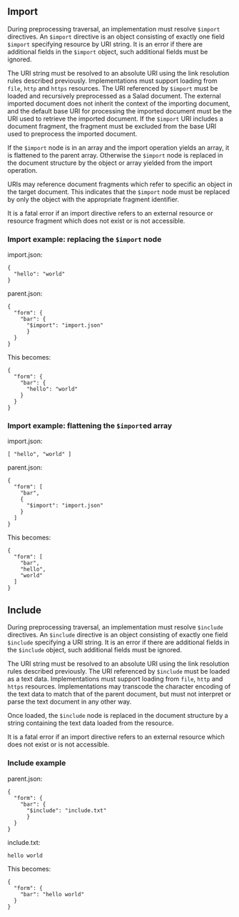 ## Import

During preprocessing traversal, an implementation must resolve `$import`
directives.  An `$import` directive is an object consisting of exactly one
field `$import` specifying resource by URI string.  It is an error if there
are additional fields in the `$import` object, such additional fields must
be ignored.

The URI string must be resolved to an absolute URI using the link
resolution rules described previously.  Implementations must support
loading from `file`, `http` and `https` resources.  The URI referenced by
`$import` must be loaded and recursively preprocessed as a Salad document.
The external imported document does not inherit the context of the
importing document, and the default base URI for processing the imported
document must be the URI used to retrieve the imported document.  If the
`$import` URI includes a document fragment, the fragment must be excluded
from the base URI used to preprocess the imported document.

If the `$import` node is in an array and the import operation yields an array,
it is flattened to the parent array. Otherwise the `$import` node is replaced
in the document structure by the object or array yielded from the import operation.

URIs may reference document fragments which refer to specific an object in
the target document.  This indicates that the `$import` node must be
replaced by only the object with the appropriate fragment identifier.

It is a fatal error if an import directive refers to an external resource
or resource fragment which does not exist or is not accessible.

### Import example: replacing the `$import` node

import.json:
```
{
  "hello": "world"
}

```

parent.json:
```
{
  "form": {
    "bar": {
      "$import": "import.json"
      }
  }
}

```

This becomes:

```
{
  "form": {
    "bar": {
      "hello": "world"
    }
  }
}
```

### Import example: flattening the `$import`ed array

import.json:
```
[ "hello", "world" ]
```

parent.json:
```
{
  "form": [
    "bar",
    {
      "$import": "import.json"
    }
  ]
}

```

This becomes:

```
{
  "form": [
    "bar",
    "hello",
    "world"
  ]
}
```

## Include

During preprocessing traversal, an implementation must resolve `$include`
directives.  An `$include` directive is an object consisting of exactly one
field `$include` specifying a URI string.  It is an error if there are
additional fields in the `$include` object, such additional fields must be
ignored.

The URI string must be resolved to an absolute URI using the link
resolution rules described previously.  The URI referenced by `$include` must
be loaded as a text data.  Implementations must support loading from
`file`, `http` and `https` resources.  Implementations may transcode the
character encoding of the text data to match that of the parent document,
but must not interpret or parse the text document in any other way.

Once loaded, the `$include` node is replaced in the document structure by a
string containing the text data loaded from the resource.

It is a fatal error if an import directive refers to an external resource
which does not exist or is not accessible.

### Include example

parent.json:
```
{
  "form": {
    "bar": {
      "$include": "include.txt"
      }
  }
}

```

include.txt:
```
hello world

```

This becomes:

```
{
  "form": {
    "bar": "hello world"
  }
}
```
